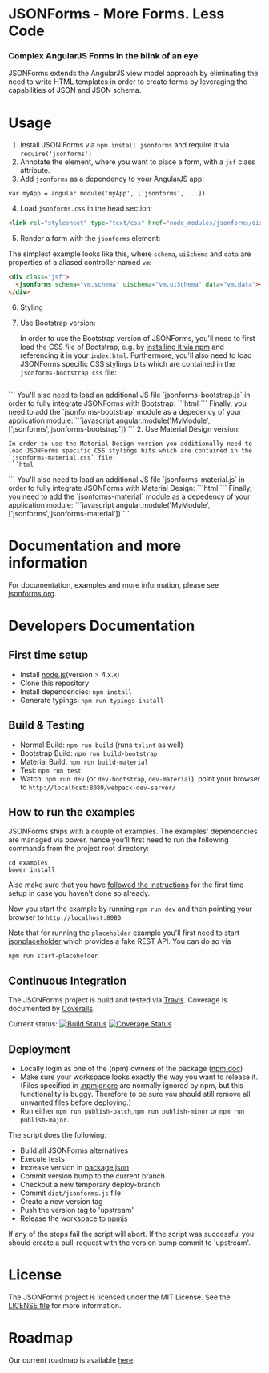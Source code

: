 # JSONForms - More Forms. Less Code
### Complex AngularJS Forms in the blink of an eye

JSONForms extends the AngularJS view model approach by eliminating the need to write HTML templates in order to
create forms by leveraging the capabilities of JSON and JSON schema.

# Usage
1. Install JSON Forms via `npm install jsonforms` and require it via `require('jsonforms')`
2. Annotate the element, where you want to place a form, with a `jsf` class attribute.
3. Add `jsonforms` as a dependency to your AngularJS app:
  
  ```
  var myApp = angular.module('myApp', ['jsonforms', ...])
  ```
4. Load `jsonforms.css` in the head section:
  
  ```html 
  <link rel="stylesheet" type="text/css" href="node_modules/jsonforms/dist/jsonforms.css">
  ```
5. Render a form with the `jsonforms` element:
  
  The simplest example looks like this, where `schema`, `uiSchema` and `data` are 
  properties of a aliased controller named `vm`:
  
  ```html 
  <div class="jsf">
    <jsonforms schema="vm.schema" uischema="vm.uiSchema" data="vm.data"></jsonforms>
  </div>
  ```
6. Styling

 1. Use Bootstrap version:

    In order to use the Bootstrap version of JSONForms, you'll need to first load the CSS file of Bootstrap, e.g. by [installing it via npm](https://www.npmjs.com/package/bootstrap) and referencing it in your `index.html`. Furthermore, you'll also need to load JSONForms specific CSS stylings bits which are contained in the `jsonforms-bootstrap.css` file:
    ```html
  <link rel="stylesheet" href="/node_modules/bootstrap/dist/css/bootstrap.css"/>
  <link rel="stylesheet" href="/node_modules/jsonforms/dist/jsonforms-bootstrap.css"/>
    ```
    You'll also need to load an additional JS file `jsonforms-bootstrap.js` in order to fully integrate JSONForms with Bootstrap:
    ```html
  <script src="node_modules/jsonforms/dist/jsonforms.js"></script>
  <script src="node_modules/jsonforms/dist/jsonforms-bootstrap.js"></script>
    ```
    Finally, you need to add the `jsonforms-bootstrap` module as a depedency of your application module:
    ```javascript
  angular.module('MyModule', ['jsonforms','jsonforms-bootstrap'])
    ```
 2. Use Material Design version:

    In order to use the Material Design version you additionally need to load JSONForms specific CSS stylings bits which are contained in the `jsonforms-material.css` file:
    ```html
  <link rel="stylesheet" href="/node_modules/jsonforms/dist/jsonforms.css"/>
  <link rel="stylesheet" href="/node_modules/jsonforms/dist/jsonforms-material.css"/>
    ```
    You'll also need to load an additional JS file `jsonforms-material.js` in order to fully integrate JSONForms with Material Design:
    ```html
  <script src="node_modules/jsonforms/dist/jsonforms.js"></script>
  <script src="node_modules/jsonforms/dist/jsonforms-material.js"></script>
    ```
    Finally, you need to add the `jsonforms-material` module as a depedency of your application module:
    ```javascript
  angular.module('MyModule', ['jsonforms','jsonforms-material'])
    ```

# Documentation and more information
For documentation, examples and more information, please see [jsonforms.org](http://github.eclipsesource.com/jsonforms/).

# Developers Documentation

## First time setup
* Install [node.js](https://nodejs.org/)(version > 4.x.x)
* Clone this repository
* Install dependencies: `npm install`
* Generate typings: `npm run typings-install`

## Build & Testing
* Normal Build: `npm run build` (runs `tslint` as well)
* Bootstrap Build: `npm run build-bootstrap`
* Material Build: `npm run build-material`
* Test: `npm run test`
* Watch: `npm run dev` (or `dev-bootstrap`, `dev-material`), point your browser to `http://localhost:8080/webpack-dev-server/`

## How to run the examples 
JSONForms ships with a couple of examples. The examples' dependencies are managed
via bower, hence you'll first need to run the following commands from
the project root directory:

```
cd examples
bower install
```

Also make sure that you have [followed the instructions](https://github.com/eclipsesource/jsonforms#first-time-setup) for the first time setup in case you haven't done so already.
 
Now you start the example by running `npm run dev` and then pointing 
your browser to `http://localhost:8080`.

Note that for running the `placeholder` example you'll first need to start
[jsonplaceholder](https://jsonplaceholder.typicode.com/) which provides 
a fake REST API. You can do so via

```
npm run start-placeholder
```

## Continuous Integration
The JSONForms project is build and tested via [Travis](https://travis-ci.org/). Coverage is documented by [Coveralls](https://coveralls.io).

Current status: [![Build Status](https://travis-ci.org/eclipsesource/jsonforms.svg?branch=master)](https://travis-ci.org/eclipsesource/jsonforms) [![Coverage Status](https://coveralls.io/repos/eclipsesource/jsonforms/badge.svg?branch=master&service=github)](https://coveralls.io/github/eclipsesource/jsonforms?branch=master)

## Deployment
 * Locally login as one of the (npm) owners of the package ([npm doc](https://docs.npmjs.com/cli/adduser))
 * Make sure your workspace looks exactly the way you want to release it. (Files specified in [.npmignore](https://github.com/eclipsesource/jsonforms/blob/master/.npmignore) are normally ignored by npm, but this functionality is buggy. Therefore to be sure you should still remove all unwanted files before deploying.)
 * Run either ```npm run publish-patch```,```npm run publish-minor``` or ```npm run publish-major```.

The script does the following:
* Build all JSONForms alternatives
* Execute tests
* Increase version in [package.json](https://github.com/eclipsesource/jsonforms/blob/master/package.json)
* Commit version bump to the current branch
* Checkout a new temporary deploy-branch
* Commit ```dist/jsonforms.js``` file
* Create a new version tag
* Push the version tag to 'upstream'
* Release the workspace to [npmjs](https://www.npmjs.com/)

If any of the steps fail the script will abort. If the script was successful you should create a pull-request with the version bump commit to 'upstream'.

# License
The JSONForms project is licensed under the MIT License. See the [LICENSE file](https://github.com/eclipsesource/jsonforms/blob/master/LICENSE) for more information.

# Roadmap
Our current roadmap is available [here](https://github.com/eclipsesource/jsonforms/blob/master/ROADMAP.md).
